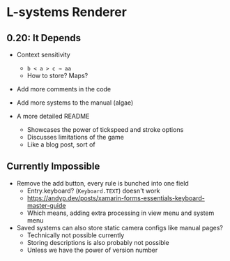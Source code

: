 # L-systems Renderer

## 0.20: It Depends

- Context sensitivity
  - `b < a > c → aa`
  - How to store? Maps?

- Add more comments in the code
- Add more systems to the manual (algae)
- A more detailed README
  - Showcases the power of tickspeed and stroke options
  - Discusses limitations of the game
  - Like a blog post, sort of

## Currently Impossible

- Remove the add button, every rule is bunched into one field
  - Entry.keyboard? (`Keyboard.TEXT`) doesn't work
  - https://andyp.dev/posts/xamarin-forms-essentials-keyboard-master-guide
  - Which means, adding extra processing in view menu and system menu
- Saved systems can also store static camera configs like manual pages?
  - Technically not possible currently
  - Storing descriptions is also probably not possible
  - Unless we have the power of version number